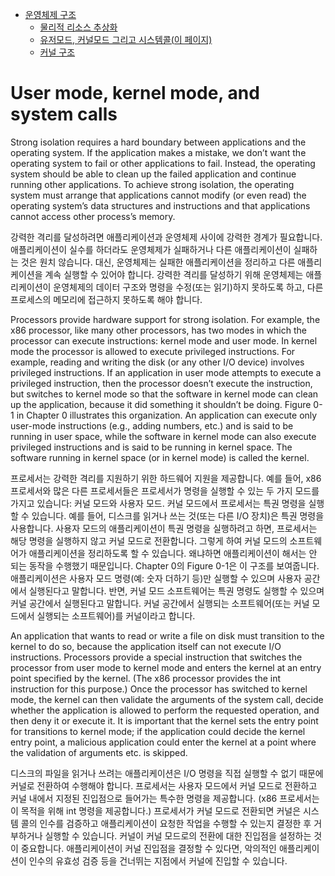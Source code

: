 - [운영체제 구조](./chapter_1.md)
    - [물리적 리소스 추상화](./chapter_1-1.md)
    - [유저모드, 커널모드 그리고 시스템콜(이 페이지)](./chatper_1-2.md)
    - [커널 구조](./chapter_1-3.md)

# User mode, kernel mode, and system calls

Strong isolation requires a hard boundary between applications and the operating system. If the application makes a mistake, we don’t want the operating system to fail or other applications to fail. Instead, the operating system should be able to clean up the failed application and continue running other applications. To achieve strong isolation, the operating system must arrange that applications cannot modify (or even read) the operating system’s data structures and instructions and that applications cannot access other process’s memory.

강력한 격리를 달성하려면 애플리케이션과 운영체제 사이에 강력한 경계가 필요합니다. 애플리케이션이 실수를 하더라도 운영체제가 실패하거나 다른 애플리케이션이 실패하는 것은 원치 않습니다. 대신, 운영체제는 실패한 애플리케이션을 정리하고 다른 애플리케이션을 계속 실행할 수 있어야 합니다. 강력한 격리를 달성하기 위해 운영체제는 애플리케이션이 운영체제의 데이터 구조와 명령을 수정(또는 읽기)하지 못하도록 하고, 다른 프로세스의 메모리에 접근하지 못하도록 해야 합니다.

Processors provide hardware support for strong isolation. For example, the x86 processor, like many other processors, has two modes in which the processor can execute instructions: kernel mode and user mode. In kernel mode the processor is allowed to execute privileged instructions. For example, reading and writing the disk (or any other I/O device) involves privileged instructions. If an application in user mode attempts to execute a privileged instruction, then the processor doesn’t execute the instruction, but switches to kernel mode so that the software in kernel mode can clean up the application, because it did something it shouldn’t be doing. Figure 0-1 in Chapter 0 illustrates this organization. An application can execute only user-mode instructions (e.g., adding numbers, etc.) and is said to be running in user space, while the software in kernel mode can also execute privileged instructions and is said to be running in kernel space. The software running in kernel space (or in kernel mode) is called the kernel.

프로세서는 강력한 격리를 지원하기 위한 하드웨어 지원을 제공합니다. 예를 들어, x86 프로세서와 많은 다른 프로세서들은 프로세서가 명령을 실행할 수 있는 두 가지 모드를 가지고 있습니다: 커널 모드와 사용자 모드. 커널 모드에서 프로세서는 특권 명령을 실행할 수 있습니다. 예를 들어, 디스크를 읽거나 쓰는 것(또는 다른 I/O 장치)은 특권 명령을 사용합니다. 사용자 모드의 애플리케이션이 특권 명령을 실행하려고 하면, 프로세서는 해당 명령을 실행하지 않고 커널 모드로 전환합니다. 그렇게 하여 커널 모드의 소프트웨어가 애플리케이션을 정리하도록 할 수 있습니다. 왜냐하면 애플리케이션이 해서는 안 되는 동작을 수행했기 때문입니다. Chapter 0의 Figure 0-1은 이 구조를 보여줍니다. 애플리케이션은 사용자 모드 명령(예: 숫자 더하기 등)만 실행할 수 있으며 사용자 공간에서 실행된다고 말합니다. 반면, 커널 모드 소프트웨어는 특권 명령도 실행할 수 있으며 커널 공간에서 실행된다고 말합니다. 커널 공간에서 실행되는 소프트웨어(또는 커널 모드에서 실행되는 소프트웨어)를 커널이라고 합니다.

An application that wants to read or write a file on disk must transition to the kernel to do so, because the application itself can not execute I/O instructions. Processors provide a special instruction that switches the processor from user mode to kernel mode and enters the kernel at an entry point specified by the kernel. (The x86 processor provides the int instruction for this purpose.) Once the processor has switched to kernel mode, the kernel can then validate the arguments of the system call, decide whether the application is allowed to perform the requested operation, and then deny it or execute it. It is important that the kernel sets the entry point for transitions to kernel mode; if the application could decide the kernel entry point, a malicious application could enter the kernel at a point where the validation of arguments etc. is skipped.

디스크의 파일을 읽거나 쓰려는 애플리케이션은 I/O 명령을 직접 실행할 수 없기 때문에 커널로 전환하여 수행해야 합니다. 프로세서는 사용자 모드에서 커널 모드로 전환하고 커널 내에서 지정된 진입점으로 들어가는 특수한 명령을 제공합니다. (x86 프로세서는 이 목적을 위해 int 명령을 제공합니다.) 프로세서가 커널 모드로 전환되면 커널은 시스템 콜의 인수를 검증하고 애플리케이션이 요청한 작업을 수행할 수 있는지 결정한 후 거부하거나 실행할 수 있습니다. 커널이 커널 모드로의 전환에 대한 진입점을 설정하는 것이 중요합니다. 애플리케이션이 커널 진입점을 결정할 수 있다면, 악의적인 애플리케이션이 인수의 유효성 검증 등을 건너뛰는 지점에서 커널에 진입할 수 있습니다.
